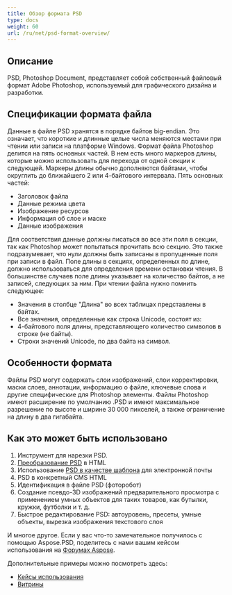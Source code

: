 ```yaml
---
title: Обзор формата PSD
type: docs
weight: 60
url: /ru/net/psd-format-overview/
---
```


## **Описание**
PSD, Photoshop Document, представляет собой собственный файловый формат Adobe Photoshop, используемый для графического дизайна и разработки.
## **Спецификации формата файла**
Данные в файле PSD хранятся в порядке байтов big-endian. Это означает, что короткие и длинные целые числа меняются местами при чтении или записи на платформе Windows. Формат файла Photoshop делится на пять основных частей. В нем есть много маркеров длины, которые можно использовать для перехода от одной секции к следующей. Маркеры длины обычно дополняются байтами, чтобы округлить до ближайшего 2 или 4-байтового интервала. Пять основных частей:

- Заголовок файла
- Данные режима цвета
- Изображение ресурсов
- Информация об слое и маске
- Данные изображения

Для соответствия данные должны писаться во все эти поля в секции, так как Photoshop может попытаться прочитать всю секцию. Это также подразумевает, что нули должны быть записаны в пропущенные поля при записи в файл. Поле длины в секциях, определенных по длине, должно использоваться для определения времени остановки чтения. В большинстве случаев поле длины указывает на количество байтов, а не записей, следующих за ним. При чтении файла нужно помнить следующее:

- Значения в столбце "Длина" во всех таблицах представлены в байтах.
- Все значения, определенные как строка Unicode, состоят из:
- 4-байтового поля длины, представляющего количество символов в строке (не байты).
- Строки значений Unicode, по два байта на символ.
## **Особенности формата**
Файлы PSD могут содержать слои изображений, слои корректировки, маски слоев, аннотации, информацию о файле, ключевые слова и другие специфические для Photoshop элементы. Файлы Photoshop имеют расширение по умолчанию .PSD и имеют максимальное разрешение по высоте и ширине 30 000 пикселей, а также ограничение на длину в два гигабайта.
## **Как это может быть использовано**
1. Инструмент для нарезки PSD.
1. [Преобразование PSD](/ru/psd/net/converting-psd-image-to-raster-format/) в HTML
1. Использование [PSD в качестве шаблона](/ru/psd/net/using-psd-files-as-templates-for-automation-business-cards-case/) для электронной почты
1. PSD в конкретный CMS HTML
1. Идентификация в файле PSD (фоторобот)
1. Создание псевдо-3D изображений предварительного просмотра с применением умных объектов для таких товаров, как бутылки, кружки, футболки и т. д.
1. Быстрое редактирование PSD: автоуровень, пресеты, умные объекты, вырезка изображения текстового слоя

И многое другое. Если у вас что-то замечательное получилось с помощью Aspose.PSD, поделитесь с нами вашим кейсом использования на [Форумах Aspose](https://forum.aspose.com/).


Дополнительные примеры можно посмотреть здесь:

- [Кейсы использования](https://downloads.aspose.com/corporate/case-studies/aspose.psd/)
- [Витрины](/ru/psd/net/showcases-html/)
